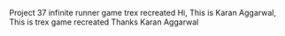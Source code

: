 Project 37 infinite runner game trex recreated
Hi, This is Karan Aggarwal,
This is trex game recreated
Thanks
Karan Aggarwal
